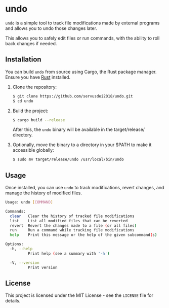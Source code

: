 # undo

`undo` is a simple tool to track file modifications made by external programs and allows you to undo those changes later.

This allows you to safely edit files or run commands, with the ability to roll back changes if needed.

## Installation

You can build `undo` from source using Cargo, the Rust package manager. Ensure you have [Rust](https://www.rust-lang.org/tools/install) installed.

1. Clone the repository:

    ```bash
    $ git clone https://github.com/servusdei2018/undo.git
    $ cd undo
    ```

2. Build the project:

    ```bash
    $ cargo build --release
    ```
    After this, the `undo` binary will be available in the target/release/ directory.

3. Optionally, move the binary to a directory in your $PATH to make it accessible globally:

    ```bash
    $ sudo mv target/release/undo /usr/local/bin/undo
    ```

## Usage

Once installed, you can use `undo` to track modifications, revert changes, and manage the history of modified files.


```bash
Usage: undo [COMMAND]

Commands:
  clear   Clear the history of tracked file modifications
  list    List all modified files that can be reverted
  revert  Revert the changes made to a file (or all files)
  run     Run a command while tracking file modifications
  help    Print this message or the help of the given subcommand(s)

Options:
  -h, --help
          Print help (see a summary with '-h')

  -V, --version
          Print version
```

## License

This project is licensed under the MIT License - see the `LICENSE` file for details.
